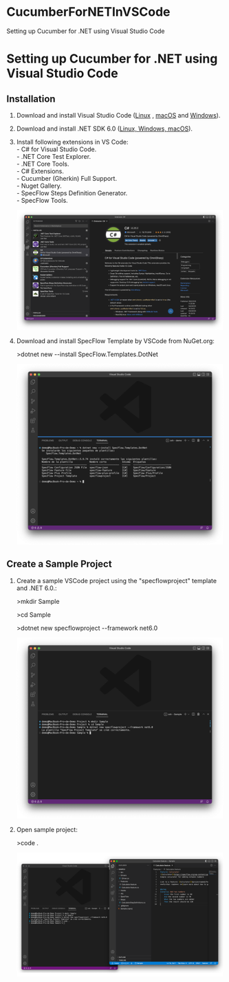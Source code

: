 # CucumberForNETInVSCode
   Setting up Cucumber for .NET using Visual Studio Code

Setting up Cucumber for .NET using Visual Studio Code
=====================================================

Installation
------------

1.  Download and install Visual Studio Code ([Linux](https://code.visualstudio.com/docs/setup/linux) , [macOS](https://code.visualstudio.com/docs/setup/mac) and [Windows](https://code.visualstudio.com/docs/setup/windos)).
2.  Download and install .NET SDK 6.0 ([Linux, Windows, macOS](https://dotnet.microsoft.com/download/dotnet/6.0)).
3.  Install following extensions in VS Code:  
    \- C# for Visual Studio Code.  
    \- .NET Core Test Explorer.  
    \- .NET Core Tools.  
    \- C# Extensions.  
    \- Cucumber (Gherkin) Full Support.  
    \- Nuget Gallery.  
    \- SpecFlow Steps Definition Generator.  
    \- SpecFlow Tools.  
      
    ![](Images/CucumberForNETVSCodeExtensions.png)
4.  Download and install SpecFlow Template by VSCode from NuGet.org:  
      
    \>dotnet new --install SpecFlow.Templates.DotNet  
      
    ![](Images/SpecFlowTemplateForVSCode.png)
    
    
Create a Sample Project
-----------------------

1.  Create a sample VSCode project using the "specflowproject" template and .NET 6.0.:
    
    \>mkdir Sample
    
    \>cd Sample
    
    \>dotnet new specflowproject --framework net6.0
    
    ![](Images/CreateSampleVSCodeProject.png)
    
 2. Open sample project:
 
    \>code .
    
    ![](Images/OpenSampleVSCode.png)
    

